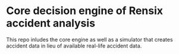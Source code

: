 # Core decision engine of Rensix accident analysis
This repo inludes the core engine as well as a simulator that creates accident data in lieu of available real-life accident data.
